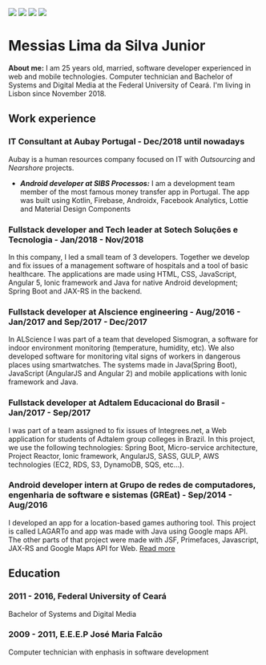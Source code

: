 [![](https://img.shields.io/badge/LinkedIn-blue.svg?logo=linkedin)](https://www.linkedin.com/in/messias-lima/) 
[![](https://img.shields.io/badge/Email-blue.svg?logo=gmail)](mailto:messiaslima.03@gmail.com)
[![](https://img.shields.io/badge/Telegram-blue.svg?logo=telegram)](https://t.me/messias_junior)
[![](https://img.shields.io/badge/Github-grey.svg?logo=github)](https://github.com/MessiasLima)

# Messias Lima da Silva Junior

**About me:** I am 25 years old, married, software developer experienced in web and mobile technologies. Computer technician and Bachelor of Systems and Digital Media at the Federal University of Ceará. I'm living in Lisbon since November 2018.

## Work experience
### IT Consultant at Aubay Portugal - Dec/2018 until nowadays
Aubay is a human resources company focused on IT with *Outsourcing* and *Nearshore* projects.
- ***Android developer at SIBS Processos:*** I am a development team member of the most famous money transfer app in Portugal. The app was built using Kotlin, Firebase, Androidx, Facebook Analytics, Lottie and Material Design Components

### Fullstack developer and Tech leader at Sotech Soluções e Tecnologia - Jan/2018 - Nov/2018
In this company, I led a small team of 3 developers. Together we develop and fix issues of a management software of hospitals and a tool of basic healthcare. The applications are made using HTML, CSS, JavaScript, Angular 5, Ionic framework and Java for native Android development; Spring Boot and JAX-RS in the backend.

### Fullstack developer at Alscience engineering - Aug/2016 - Jan/2017 and Sep/2017 - Dec/2017
In ALScience I was part of a team that developed Sismogran, a software for indoor environment monitoring (temperature, humidity, etc). We also developed software for monitoring vital signs of workers in dangerous places using smartwatches. The systems made in Java(Spring Boot), JavaScript (AngularJS and Angular 2) and mobile applications with Ionic framework and Java.

### Fullstack developer at Adtalem Educacional do Brasil - Jan/2017 - Sep/2017
I was part of a team assigned to fix issues of Integrees.net, a Web application for students of Adtalem group colleges in Brazil. In this project, we use the following technologies: Spring Boot, Micro-service architecture, Project Reactor, Ionic framework, AngularJS, SASS, GULP, AWS technologies (EC2, RDS, S3, DynamoDB, SQS, etc...).

### Android developer intern at Grupo de redes de computadores, engenharia de software e sistemas (GREat) - Sep/2014 - Aug/2016
I developed an app for a location-based games authoring tool. This project is called LAGARTo and app was made with Java using Google maps API. The other parts of that project were made with JSF, Primefaces, Javascript, JAX-RS and Google Maps API for Web. [Read more](https://www.researchgate.net/publication/317249881_LAGARTO_A_LocAtion_based_Games_AuthoRing_TOol_enhanced_with_augmented_reality_features)

## Education
### 2011 - 2016, Federal University of Ceará
Bachelor of Systems and Digital Media

### 2009 - 2011, E.E.E.P José Maria Falcão
Computer technician with enphasis in software development

